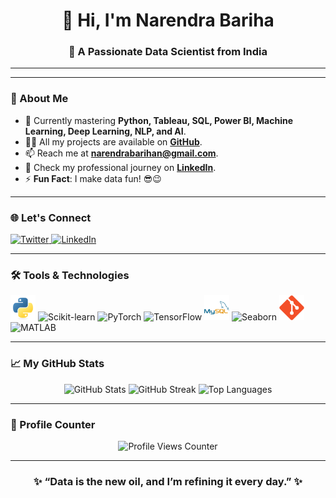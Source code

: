 
<h1 align="center">👋 Hi, I'm Narendra Bariha</h1>
<h3 align="center">🚀 A Passionate Data Scientist from India</h3>

---


---

### 🌟 About Me
- 🌱 Currently mastering **Python, Tableau, SQL, Power BI, Machine Learning, Deep Learning, NLP, and AI**.
- 👨‍💻 All my projects are available on [**GitHub**](https://github.com/narendrabariha).
- 📫 Reach me at **narendrabarihan@gmail.com**.
- 📄 Check my professional journey on [**LinkedIn**](https://www.linkedin.com/in/narendra-bariha/).
- ⚡ **Fun Fact**: I make data fun! 😎😉  

---

### 🌐 Let's Connect  
<p align="left">
  <a href="https://twitter.com/narendra_bariha" target="_blank">
    <img src="https://img.shields.io/twitter/follow/narendra_bariha?logo=twitter&style=for-the-badge" alt="Twitter" />
  </a>
  <a href="https://www.linkedin.com/in/narendra-bariha/" target="_blank">
    <img src="https://img.shields.io/badge/-LinkedIn-blue?style=for-the-badge&logo=linkedin" alt="LinkedIn" />
  </a>
</p>

---

### 🛠️ Tools & Technologies
<p align="left">
  <img src="https://raw.githubusercontent.com/devicons/devicon/master/icons/python/python-original.svg" alt="Python" width="40" height="40"/>
  <img src="https://upload.wikimedia.org/wikipedia/commons/0/05/Scikit_learn_logo_small.svg" alt="Scikit-learn" width="40" height="40"/>
  <img src="https://www.vectorlogo.zone/logos/pytorch/pytorch-icon.svg" alt="PyTorch" width="40" height="40"/>
  <img src="https://www.vectorlogo.zone/logos/tensorflow/tensorflow-icon.svg" alt="TensorFlow" width="40" height="40"/>
  <img src="https://raw.githubusercontent.com/devicons/devicon/master/icons/mysql/mysql-original-wordmark.svg" alt="MySQL" width="40" height="40"/>
  <img src="https://seaborn.pydata.org/_images/logo-mark-lightbg.svg" alt="Seaborn" width="40" height="40"/>
  <img src="https://raw.githubusercontent.com/devicons/devicon/master/icons/git/git-original.svg" alt="Git" width="40" height="40"/>
  <img src="https://upload.wikimedia.org/wikipedia/commons/2/21/Matlab_Logo.png" alt="MATLAB" width="40" height="40"/>
</p>

---

### 📈 My GitHub Stats
<div align="center">
  <img src="https://github-readme-stats.vercel.app/api?username=narendrabariha&show_icons=true&theme=radical" alt="GitHub Stats"/>
  <img src="https://github-readme-streak-stats.herokuapp.com/?user=narendrabariha&theme=radical" alt="GitHub Streak"/>
  <img src="https://github-readme-stats.vercel.app/api/top-langs/?username=narendrabariha&layout=compact&theme=radical" alt="Top Languages"/>
</div>

---

### 🎉 Profile Counter
<p align="center">
  <img src="https://profile-counter.glitch.me/{narendrabariha}/count.svg" alt="Profile Views Counter" />
</p>

---

<div align="center">
  <h3>✨ “Data is the new oil, and I’m refining it every day.” ✨</h3>
</div>
